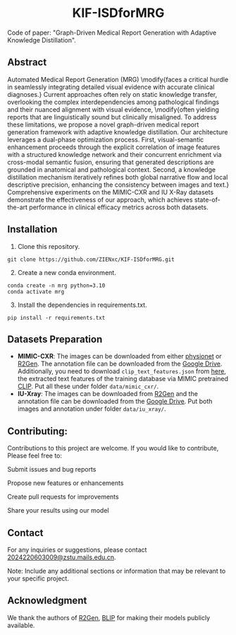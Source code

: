 <h1 align="center">KIF-ISDforMRG</h1>

Code of paper: "Graph-Driven Medical Report Generation with Adaptive Knowledge Distillation".

## Abstract
Automated Medical Report Generation (MRG) \modify{faces a critical hurdle in seamlessly integrating detailed visual evidence with accurate clinical diagnoses.} Current approaches often rely on static knowledge transfer, overlooking the complex interdependencies among pathological findings and their nuanced alignment with visual evidence, \modify{often yielding reports that are linguistically sound but clinically misaligned. To address these limitations, we propose a novel graph-driven medical report generation framework with adaptive knowledge distillation. Our architecture leverages a dual-phase optimization process. 
First, visual-semantic enhancement proceeds through the explicit correlation of image features with a structured knowledge network and their concurrent enrichment via cross-modal semantic fusion, ensuring that generated descriptions are grounded in anatomical and pathological context.
Second, a knowledge distillation mechanism iteratively refines both global narrative flow and local descriptive precision, enhancing the consistency between images and text.}
Comprehensive experiments on the MIMIC-CXR and IU X-Ray datasets demonstrate the effectiveness of our approach, which achieves state-of-the-art performance in clinical efficacy metrics across both datasets.

## Installation
1. Clone this repository.
```Shell
git clone https://github.com/ZIENxc/KIF-ISDforMRG.git
```
2. Create a new conda environment.
```Shell
conda create -n mrg python=3.10
conda activate mrg
```
3. Install the dependencies in requirements.txt.
```Shell
pip install -r requirements.txt
```

## Datasets Preparation
* **MIMIC-CXR**: The images can be downloaded from either [physionet](https://www.physionet.org/content/mimic-cxr-jpg/2.0.0/) or [R2Gen](https://github.com/zhjohnchan/R2Gen). The annotation file can be downloaded from the [Google Drive](https://drive.google.com/file/d/1qR7EJkiBdHPrskfikz2adL-p9BjMRXup/view?usp=sharing). Additionally, you need to download `clip_text_features.json` from [here](https://drive.google.com/file/d/1Zyq-84VOzc-TOZBzlhMyXLwHjDNTaN9A/view?usp=sharing), the extracted text features of the training database via MIMIC pretrained [CLIP](https://stanfordmedicine.app.box.com/s/dbebk0jr5651dj8x1cu6b6kqyuuvz3ml). Put all these under folder `data/mimic_cxr/`.
* **IU-Xray**: The images can be downloaded from [R2Gen](https://github.com/zhjohnchan/R2Gen) and the annotation file can be downloaded from the [Google Drive](https://drive.google.com/file/d/1zV5wgi5QsIp6OuC1U95xvOmeAAlBGkRS/view?usp=sharing). Put both images and annotation under folder `data/iu_xray/`.


## Contributing:
Contributions to this project are welcome. If you would like to contribute, Please feel free to:

Submit issues and bug reports

Propose new features or enhancements

Create pull requests for improvements

Share your results using our model

## Contact
For any inquiries or suggestions, please contact 2024220603009@zstu.mails.edu.cn.

Note: Include any additional sections or information that may be relevant to your specific project.

## Acknowledgment
We thank the authors of [R2Gen](https://github.com/zhjohnchan/R2Gen), [BLIP](https://github.com/salesforce/BLIP) for making their models publicly available.
